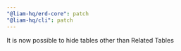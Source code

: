 ```yaml
---
"@liam-hq/erd-core": patch
"@liam-hq/cli": patch
---
```


It is now possible to hide tables other than Related Tables
